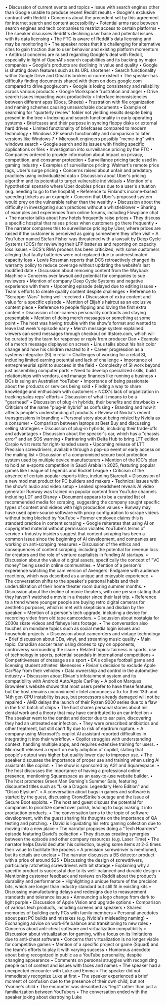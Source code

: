 • Discussion of current events and topics 
• Issue with search engines other than Google unable to produce recent Reddit results 
• Google's exclusive contract with Reddit 
• Concerns about the precedent set by this agreement for internet search and content accessibility 
• Potential arms race between search engines and tech companies to restrict access to certain platforms
• The speaker discusses Reddit's declining user base and potential issues with its data licensing
• The FTC is aware of Reddit's data licensing and may be monitoring it
• The speaker notes that it's challenging for alternative sites to gain traction due to user behavior and existing platform momentum
• Antitrust concerns are raised regarding Google's deal with Reddit, especially in light of OpenAI's search capabilities and its backing by major companies
• Google's products are declining in value and quality
• Google is shutting down features such as its URL shortener
• Search functionality within Google Drive and Gmail is broken or non-existent
• The speaker has difficulty finding documents shared with them on docs.google.com compared to drive.google.com
• Google is losing consistency and reliability across various products
• Google Workspace frustration and anger
• Drive search issues impacting work productivity
• Interface inconsistencies between different apps (Docs, Sheets)
• Frustration with file organization and naming schemes causing unsearchable documents
• Example of searching for "quarterly review" folder not yielding results despite being present in the tree
• Indexing and search functionality in early operating systems
• Briefcases and their purpose in syncing floppy disks or external hard drives
• Limited functionality of briefcases compared to modern technology
• Windows XP search functionality and comparison to later versions like Windows 7
• Microsoft engineers possibly "meme-ing" with windows search
• Google search and its issues with finding specific applications or files
• Investigation into surveillance pricing by the FTC
• Companies ordered to provide information about impact on privacy, competition, and consumer protection
• Surveillance pricing tactic used in gaming industry
• Examples of surveillance pricing: Walmart's remote price tags, Uber's surge pricing
• Concerns raised about unfair and predatory practices using individualized data
• Discussion about Uber's pricing algorithm and its potential to target vulnerable individuals
• Mention of a hypothetical scenario where Uber doubles prices due to a user's situation (e.g. needing to go to the hospital)
• Reference to Finland's income-based speeding tickets as an example
• Concern that Uber's proposed system would prey on the vulnerable rather than the wealthy
• Discussion about the difficulty in investigating such practices without a whistleblower
• Sharing of examples and experiences from online forums, including Flowplane chat
• The narrator talks about how hotels frequently raise prices
• They discuss a specific hospital that raises prices when customers go there frequently
• The narrator compares this to surveillance pricing by Uber, where prices are raised if the customer is perceived as going somewhere they often visit
• A YouTuber named Stefan Fisher was threatened with a lawsuit by Deep Cycle Systems (DCS) for reviewing their LFP batteries and reporting on capacity loss issues
• DCS's RMA process has been criticized, with some customers alleging that faulty batteries were not replaced due to underestimated capacity loss
• Lewis Rossman reports that DCS retroactively changed its warranty policy to reduce coverage without updating the website's last modified date
• Discussion about removing content from the Wayback Machine
• Concerns over lawsuit and potential for companies to sue reviewers
• Mention of company Deep Cycle Systems and negative experience with them
• Upcoming episode delayed due to editing issues
• Team's efforts to create quality content despite challenges
• Reference to "Scrapper Wars" being well-received
• Discussion of extra content and value for a specific episode
• Mention of Elijah's haircut as an exclusive content piece
• Reference to people flipping and loving the first extra content
• Discussion of on-camera personality contracts and staying presentable
• Mention of doing merch messages or something at some point
• The host was having trouble with the show's format and wanted to leave last week's episode early
• Merch message system explained: viewers can send messages through checkout on lttstore.com, which will be curated by the team for response or reply from producer Dan
• Example of a merch message displayed on screen
• Linus talks about his hair color change and how his children reacted to it
• Career progression as a systems integrator (SI) in retail
• Challenges of working for a retail SI, including limited earning potential and lack of challenge
• Importance of entrepreneurial spirit to succeed in the field
• Complexity of SI work beyond just assembling computer parts
• Need to develop specialized skills, build relationships with vendors, and manage finances like running a business
• DCs is suing an Australian YouTuber
• Importance of being passionate about the products or services being sold
• Finding a way to share knowledge and enthusiasm with customers
• NCIX's lack of organization in tracking sales reps' efforts
• Discussion of what it means to be a "gearhead"
• Discussion of plug-in hybrids, their benefits and drawbacks
• Criticism of the name "plug-in hybrid" as confusing
• Branding and how it affects people's understanding of products
• Review of Nvidia's recent transgressions in branding
• Personal story about being misled by Nvidia as a consumer
• Comparison between laptops at Best Buy and discussing selling strategies
• Discussion of plug-in hybrids, including their trade-offs and advantages
• Discussion about the speaker's car, which has a "chassis error" and an SOS warning
• Partnering with Delta Hub to bring LTT edition Carpio wrist rests for right-handed users
• Upcoming release of LTT Precision screwdrivers, available through a pop-up event or early access on the mailing list
• Discussion of a compromised secure boot protection system used by multiple device manufacturers
• Mention of the IOC's plan to hold an e-sports competition in Saudi Arabia in 2025, featuring popular games like League of Legends and Rocket League
• Criticism of the absence of certain popular esports titles, including Starcraft
• Discussion of a new mod mat product for PC builders and makers
• Technical issues with the show's audio and video setup
• Leaked spreadsheet reveals AI video generator Runway was trained on popular content from YouTube channels including LDT and Disney
• Document appears to be a curated list of recommended media for scraping, suggesting the company sought specific types of content and videos with high production values
• Runway may have used open-source software with proxy configuration to scrape videos without being blocked by YouTube
• Former employee claims this is standard practice in content scraping
• Google reiterates that using AI on copyrighted material without permission violates YouTube's terms of service
• Industry insiders suggest that content scraping has been a common issue since the beginning of AI development, and companies are working on anti-scraping measures
• Discussion of the ethics and consequences of content scraping, including the potential for revenue loss for creators and the role of venture capitalists in funding AI startups.
• Discussion about the value of digital assets, specifically the concept of "VC money" being used in online communities.
• Mention of a person's experience watching the cam version of Avengers: Endgame with audience reactions, which was described as a unique and enjoyable experience.
• The conversation shifts to the speaker's personal habits and their underutilization of their home theater room during summer months.
• Discussion about the decline of movie theaters, with one person stating that they haven't watched a movie in a theater since their last trip.
• Reference to a trend where younger people are buying retro digital cameras for aesthetic purposes, which is met with skepticism and disdain by the speaker.
• Mention of a person's tech upgrade, including a device for recording video from old tape camcorders.
• Discussion about nostalgia for 2000s skate videos and fisheye lens footage.
• The conversation also touches on mundane topics such as social media login issues and household projects.
• Discussion about camcorders and vintage technology
• Brief discussion about CDs, vinyl, and streaming music quality
• Main topic: Canadian soccer team using drones to spy on opponents, controversy surrounding the issue
• Related topics: fairness in sports, use of technology in sports, potential scandals in international competitions
• Competitiveness of dressage as a sport
• EA's college football game and licensing student athletes' likenesses
• Rivian's decision to exclude Apple CarPlay from their vehicles
• Data ownership and control in the automotive industry
• Discussion about Rivian's infotainment system and its compatibility with Android Auto/Apple CarPlay
• A poll on Marques Brownlee's website shows that most users prefer to have these features, but the host remains unconvinced
• Intel announces a fix for their 13th and 14th gen CPU instability issues, but processors already damaged will not be repaired
• AMD delays the launch of their Ryzen 9000 series due to a flaw in the first batch of chips
• The host shares personal stories about his dental work and a theory that may have contributed to an ear infection
• The speaker went to the dentist and doctor due to ear pain, discovering they had an untreated ear infection.
• They were prescribed antibiotics and other treatment, but still can't fly due to risk of eardrum rupture.
• A company using Microsoft's copilot AI assistant reported difficulties in integrating it into their workflow.
• Copilot struggles with understanding context, handling multiple apps, and requires extensive training for users.
• Microsoft released a report on early adoption of copilot, stating that people's output was higher but quality lower due to improper use.
• The speaker discusses the importance of proper use and training when using AI assistants like copilot.
• The show is sponsored by AG1 and Squarespace.
• The host discusses the importance of having a professional online presence, mentioning Squarespace as an easy-to-use website builder.
• The host promotes Green Man Gaming's Summer Sale, featuring discounted titles such as "Like a Dragon: Legendary Hero Edition" and "Disco Elysium".
• A conversation about bugs in games and software is started by the guest, discussing CrowdStrike's outage and the issue of Secure Boot exploits.
• The host and guest discuss the potential for companies to prioritize speed over polish, leading to bugs making it into production products.
• The conversation turns to the topic of software development, with the guest sharing his thoughts on the importance of QA testing and patching.
• David is liquidating his retro gaming collection due to moving into a new place
• The narrator proposes doing a "Tech Hoarders" episode featuring David's collection
• They discuss creating synergies between the episode and other company resources (e.g. Laser Time)
• The narrator helps David declutter his collection, buying some items at 2-3 times their value to facilitate the process
• A precision screwdriver is mentioned, but its details are unclear
• The narrator discusses a BS detector product with a price of around $25
• Discussing the design of screwdrivers, particularly ratcheting screwdrivers with bit storage
• Explaining why a specific product is successful due to its well-balanced and durable design
• Mentioning customer feedback and reviews on Reddit about the product's durability and performance
• Highlighting a unique feature of the precision bits, which are longer than industry standard but still fit in existing kits
• Discussing manufacturing delays and redesigns due to measurement standards and tolerance issues
• Announcing a logo change from dark to light purple
• Discussion of Apple Vision and upgrade options
• Comparison of various tech products, including screens and speakers
• Shared memories of building early PCs with family members
• Personal anecdotes about past PC builds and mistakes (e.g. Nvidia's misleading naming)
• Exchanging advice on work-life balance and transitioning to new roles
• Concerns about anti-cheat software and virtualization compatibility
• Discussion about virtualization for gaming, with a focus on its limitations due to anti-cheat software
• Concerns that virtualization is no longer viable for competitive games
• Mention of a specific project or game (Squad) and the team's efforts to play it with varying success
• Humorous anecdote about being recognized in public as a YouTube personality, despite changing appearance
• Comments on personal struggles with recognizing people out of context and issues with faces and names
• The speaker had a unexpected encounter with Luke and Emma
• The speaker did not immediately recognize Luke at first
• The speaker experienced a brief moment of confusion due to the presence of their own child, but not Yvonne's child
• The encounter was described as "legit" rather than just a familiarization between YouTubers
• The conversation ended with the speaker joking about destroying Luke